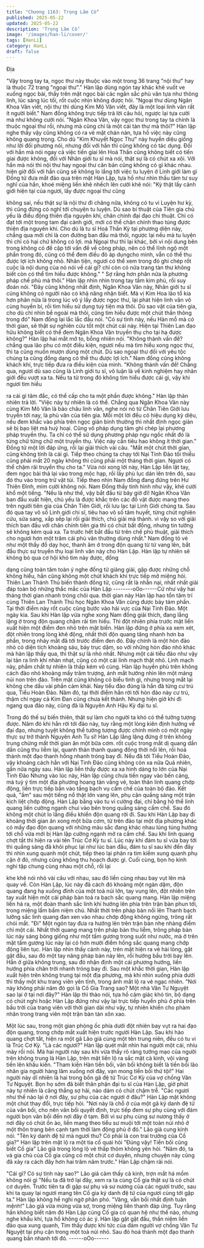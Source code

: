 ```yaml
---
title: "Chương 1163: Trọng Lâm Cố"
published: 2025-05-22
updated: 2025-05-22
description: 'Trọng Lâm Cố'
image: '/images/han-li/cover/'
tags: [HanLi]
category: HanLi
draft: false
---
```


Địa

"Vậy trong tay ta, ngọc thư này thuộc vào một trong 36 trang "nội
thư" hay là thuộc 72 trang "ngoại thư"." Hàn lập dùng ngón tay
khác khẽ vuốt ve xuống ngọc bài, thấy trên mặt ngọc bài các ngân
sắc phù văn tựa như thông linh, lúc sáng lúc tối, rốt cuộc nhịn
không được hỏi.
"Ngoại thư dùng Ngân Khoa Văn viết, nội thư thì dùng Kim Mô
Văn viết, đây là một loại linh văn rất ít người biết." Nam đồng
không trực tiếp trả lời câu hỏi, ngược lại tựa cười mà như không
cười nói.
"Ngân Khoa Văn, vậy ngọc thư trong tay ta chính là thuộc ngoại
thư rồi, nhưng mà cũng chỉ là một cái tàn thư mà thôi?"
Hàn lập nghe thấy vậy cũng không có ra vẻ mặt chán nản, tựa hồ
việc này cũng không quang trọng. Cho dù "Kim Khuyết Ngọc Thư"
này huyền diệu giống như lời đối phương nói, nhưng đối với hắn
thì cũng không có tác dụng. Đối với hắn mà nói ngay cả việc tiến
giai lên Hoá Thần cũng không biết có tiến giai được không, đối
với Nhân giới tu sĩ mà nói, thật sự là có chút xa xôi. Với hắn mà
nói thì nội thư hay ngoại thư căn bản cũng không có gì khác
nhau.
hiện giờ đối với hắn cũng sẽ không lo lắng tới việc tu luyện ở Linh
giới làm gì
Đồng tử đưa mắt đảo qua trên mặt Hàn Lập, tựa hồ như nhìn
thấu tâm tư suy nghĩ của hắn, khoé miệng liền khẽ nhếch lên
cười khẽ nói:
"Kỳ thật lấy cảnh giới hiện tại của ngươi, lấy được ngoại thư cũng

không sai, nếu thật sự là nội thư đi chăng nữa, không có tu vi
Luyện hư kỳ, thì cũng đừng có nghĩ tới chuyện tu luyện. Dù sao bí
thuật của Tiên gia chủ yếu là điều động thiên địa nguyên khí,
chân chính đại đạo chi thuật. Chỉ có đạt tới một trong tam đại
cảnh giới, mới có thể chân chính thao túng đựơc thiện địa nguyên
khí. Cho dù là tu sĩ Hoá Thần Kỳ tại phương diện này, chẳng qua
mới chỉ là con đường ban đầu mà thôi, ngược lại nếu mà tu luyện
thì chỉ có hại chứ không có lợi. mà Ngoại thư thì lại khác, bởi vì
nội dung bên trong không có đề cập tới vấn đề về công pháp, nên
có thể lĩnh ngộ một phần trong đó, cũng có thể đem điều đó áp
dụngcho mình, vẫn có thể thu được lợi ích không nhỏ. Nhân tiện,
ngươi có thể xem trong đó ghi chép rốt cuộc là nội dung của nó
nói về cái gì? chỉ còn có nửa trang tàn thư không biết còn có thể
tìm hiều được không."
" Sợ rằng hơn phân nửa là phương pháp chế phù mà thôi." Hàn
lập nhìn nhìn trong tay tấm kim phù, rồi suy đoán nói.
"Đây cũng không nhất định, Ngân Khoa Văn này, Nhân giới tu sĩ
cũng không có người nào có khả năng nhận biết. Mà vị Kim Hoa
lão tổ kia hơn phân nửa là trong lúc vô ý lấy được ngọc thư, lại
phát hiện linh văn vô cùng huyền bí, rồi tìm hiểu sử dụng tuỳ tiện
mà thôi. Dù sao vật của tiên gia, cho dù chỉ nhìn bề ngoài mà thôi,
cũng tìm hiểu được một chút thần thông trong đó" Nam đồng lại
lắc lắc đầu nói.
"Có sự tình này, nếu Hàn mỗ mà có thời gian, sẽ thật sự nghiên
cứu tốt một chút cái này. Hiện tại Thiên Lan đạo hữu không biết
có thể đem Ngân Khoa Văn truyền thụ cho tại hạ được không?"
Hàn lập hai mắt mở to, bỗng nhiên nói.
"Không thành vấn đề? chẳng qua lão phu có một điều kiện, ngươi
nếu mà tìm hiểu xong ngọc thư, thì ta cũng muốn mượn dùng một
chút. Dù sao ngoại thư đối với yêu tộc chúng ta cũng đồng dạng
có thể thu được lợi ích." Nam đồng cũng không khách khí, trực
tiếp đưa ra điều kiện của mình.
"Không thành vấn đề! Chẳng qua, ngươi dù sao cũng là Linh giới
tu sĩ, vô luận là về kinh nghiệm hay nhãn giới đều vượt xa ta. Nếu
ta từ trong đó không tìm hiểu được cái gì, vậy khi ngươi tìm hiểu

ra cái gì tâm đắc, có thể cấp cho ta một phần được không." Hàn
lập thản nhiên trả lời.
"Việc này tự nhiên là có thể. Chẳng qua Ngân Khoa Văn này cùng
Kim Mô Văn là bảo châu linh văn, nghe nói nó từ Chân Tiên Giới
lưu truyền tới nay, là phù văn của tiên gia. Mỗi một lời đều có hiệu
dụng kỳ diệu, nếu đem khắc vào phía trên ngọc giản bình thường
thì nhất định ngọc giản sẽ bị bạo liệt mà huỷ hoại. Cũng vô pháp
dụng tâm ghi chép lại phương pháp truyền thụ. Ta chỉ có thể sử
dụng phương pháp ngu ngốc nhất đó là từng chữ từng chữ một
truyền thụ. Việc này cần tiêu hao không ít thời gian." Đồng tử một
lời đáp ứng, rồi lại giải thích vài câu.
"Mất một chút thời gian, cũng không tính là cái gì. Tiếp theo chúng
ta chạy tới Nại Tinh Đảo tối thiểu cũng phải mất 20 ngày không thì
cũng phải một tháng thời gian. Ngươi có thể chậm rãi truyền thụ
cho ta."
Vừa nói xong lời này, Hàn Lập liền lật tay, đem ngọc bài thả lại
vào trong mộc hạp, rồi lấy phù lục dán lên trên đó, sau đó thu vào
trong trữ vật túi. Tiếp theo nhìn Nam đồng đang đứng trên Hư
Thiên Đỉnh, mỉm cười không nói.
Nam Đồng thấy tình hình như vậy, khẽ cười khổ một tiếng.
"Nếu là như thế, vậy bắt đầu từ bây giờ đi!
Ngân Khoa Văn ban đầu xuất hiện, chủ yếu là được khắc trên các
đồ vật được mang theo trên người tiên gia của Chân Tiên Giới, rồi
lưu lạc tại Linh Giới chúng ta. Sau đó qua tay vô số Linh giới chi
sĩ, tiêu hao vô số tâm huyết, từng chút nghiên cứu, sửa sang, xắp
sếp lại rồi giải thích, chú giải mà thành. vì vậy so với giải thích ban
đầu với chân chính tiên gia thì có chút bất đồng, nhưng tin tưởng
sẽ không kém quá xa. Ta trước hết bắt đầu từ trên chế phù thuật,
giải thích cho ngươi hơn một trăm cái phù văn thường dùng nhất."
Nam đồng tỏ vẻ như một thầy đồ dạy học, thanh âm ở trong độn
quang từ từ vang lên, bắt đầu thực sự truyền thụ loại linh văn này
cho Hàn Lập.
Hàn lập tự nhiên sẽ không bỏ qua cơ hội khó tìm này được, đồng

dạng cũng toàn tâm toàn ý nghe đồng tử giảng giải, gặp được
những chỗ không hiểu, hắn cũng không một chút khách khí trực
tiếp mở miệng hỏi.
Thiên Lan Thánh Thú biến thành đồng tử, cũng rất là nhẫn nại,
nhất nhất giải đáp toàn bộ những thắc mắc của Hàn Lập
--------o0o------Cứ như vậy hai tháng thời gian nhanh tróng chôi qua. thời gian
này Hàn lập hao tổn tâm trí cùng Thiên Lan Thánh Thú học Ngân
Khoa Văn cũng được bảy tám phần. Tại thời điểm này rốt cuộc
cũng bước vào hải vực của Nại Tinh Đảo.
Một ngày kia. Sau khi Hàn lập vừa nghe xong Nam đồng giải
thích, đang lẳng lặng ở trong độn quang chậm rãi tìm hiểu. Thì
đột nhiên phía trước mặt liền xuất hiện một điểm đen nhỏ trên
mặt biển.
Hàn lập đứng ở phía xa xem xét, đột nhiên trong lòng khẽ động,
nhất thời độn quang tăng nhanh hơn ba phần, trong nháy mắt đã
tới trước điểm đen đó.
Đây chính là một hòn đảo nhỏ có diện tích khoảng sáu, bảy trục
dặm, so với những hòn đảo nhỏ khác mà hàn lập thấy qua, thì
thật sự là nhỏ nhất. Nhưng một cái tiểu đảo như vậy lại tản ra linh
khí nhàn nhạt, cũng có một cái linh mạch thật nhỏ.
Linh mạch này, phẩm chất tự nhiên là thấp kém vô cùng.
Hàn lập huyền phù trên không cách đảo nhỏ khoảng mấy trăm
trượng, ánh mắt hướng nhìn lên một mảng núi non trên đảo. Trên
mặt cũng không có biểu tình gì, nhưng trong mắt lại không che
dấu vài phần cảm khái.
Nay tiểu đảo đúng là hắn đã từng cư trú qua, Tiểu Hoàn Đảo.
Năm đó, tại thời điểm hắn rời tới hòn đảo này cư trú, thậm chí
ngay cả Kim Đan cũng chưa kết thành. Nhưng hiện giờ khi đi
ngang qua đảo này, cũng đã là Nguyên Anh Hậu Kỳ đại tu sĩ.

Trong đó thế sự biến thiên, thật sự làm cho người ta khó có thể
tưởng tượng được.
Năm đó khi hắn rời tới đảo này, tuy rằng một lòng kiên định
hướng về đại đạo, nhưng tuyệt không thể tưởng tượng được
chính mình có một ngày thực sự trở thành Nguyên Anh Tu sĩ!
Hàn Lập lẳng lặng đứng ở trên không trung chừng mất thời gian
ăn một bữa cơm. rốt cuộc trong mắt dị quang dần dần cũng thu
liễm lại, quanh thân thanh quang đồng thời nổi lên, rồi hoá thành
một đạo thanh hồng nhanh tróng bay đi.
Nếu đã tới Tiểu Hoàn Đảo, vậy khoảng cách hắn với Nại Tinh Đảo
cũng không còn xa nữa
Quả nhiên, gần nửa ngày sau. Hàn lập liền thấy được xa xa hình
dáng to lớn của Nại Tinh Đảo
Nhưng vào lúc này, Hàn lập cũng chưa tiến ngay vào bến cảng,
mà tuỳ ý tìm một địa phương hoang tàn vắng vẻ, toàn thân linh
quang chớp động, liền trực tiếp bắn vào tầng bạch vụ cấm chế
của toàn bộ đảo. Kết quả, "ầm" sau một tiếng nổ thật lớn vang
lên, phụ cận quầng sáng một trận kịch liệt chớp động.
Hàn Lập bằng vào tu vi cường đại, chỉ bằng hộ thể linh quang liền
cường ngạnh chui vào bên trong quầng sáng cấm chế. Sau đó
không một chút lo lắng điều khiển độn quang rời đi.
Sau khi Hàn Lập bay đi khoảng thời gian ăn xong một bữa cơm,
từ trên đảo tại một địa phương khác có mấy đạo độn quang với
những màu sắc đang khác nhau lúng túng hướng tới chỗ vừa mới
bị Hàn lập cường ngạnh mở ra cấm chế. Sau khi linh quang chợt
tắt thì hiện ra vài tên Trúc Cơ Kỳ tu sĩ.
Lúc này khi đám tu sĩ vừa bay tới thì quầng sáng đã khôi phục lại
như lúc ban đầu, đám tu sĩ sau khi đến đây thì nhìn xung quanh
một chút, tiếp theo lại phân ra tìm kiếm xung quanh phụ cận ở đó,
nhưng cũng không thu hoạch được gì.
Cuối cùng, bọn họ kinh nghi tập chung cùng nhau một chỗ, rồi lại

khe khẽ nói nhỏ vài câu với nhau, sau đó liền cùng nhau bay vụt
lên mà quay về.
Còn Hàn Lập, lúc này đã cách đó khoảng một ngàn dặm, độn
quang đang hạ xuống đỉnh của một toà núi lớn, tay vung lên, đột
nhiên trên tay xuất hiện một cái pháp bàn toả ra bạch sắc quang
mang.
Hàn lập miệng liền há ra, một đoàn thanh sắc linh khí hướng lên
phía trên trận bàn phun tới, trong miệng lẩm bẩm niệm chú.
Nhất thời trên pháp bàn nổi lên Thanh bạch lưỡng sắc linh quang
đan xen vào nhau chớp động không ngừng, trông rất chói mắt.
"Đi"
Một ngón tay đưa ra hướng lên trên trận bàn nhẹ nhàng điểm chỉ
một cái. Nhất thời quang mang trên pháp bàn thu liễm, trông pháp
bàn lúc này sáng bóng giống như một tấm gương trong suốt như
nước, mà ở trên mặt tấm gương lúc này lại có hơn mười điểm
hồng sắc quang mang chớp động liên tục.
Hàn lập nhìn thấy cảnh này, trên mặt hiện ra vẻ hài lòng, gật gật
đầu, sau đó một tay nâng pháp bàn này lên, rồi hướng bầu trời
bay lên.
Hắn ở giữa không trung, sau đó nhận định một cái phương
hướng, liền hướng phía chân trời nhanh tróng bay đi.
Sau một khắc thời gian, Hàn lập xuất hiện trên không trung tại
một địa phương, mà khi nhìn xuống phía dưới thì thấy một khu
trang viên yên tĩnh, trong ánh mắt lộ ra vẻ ngạc nhiên.
"Nơi này không phải năm đó gọi là Cố Gia Trang sao? Một nhà
Văn Tư Nguyệt sao lại ở tại nơi đây?" Hàn lập thì thào nói, tựa hồ
cảm giác khó tin, bộ dạng có chút nghi hoặc
Hàn Lập đứng như vậy lại trực tiếp huyền phù ở phía trên bầu trời
của trang viên với thời gian dài như vậy, tự nhiên khiến cho phàm
nhân trong trang viên một trận bàn tán xôn xao.

Một lúc sau, trong một gian phòng ốc phía dưới đột nhiên bay vụt
ra hai đạo độn quang, trong chớp mắt xuất hiện trước người Hàn
Lập. Sau khi hào quang chợt tắt, hiện ra một gã Lão giả cùng một
tên trung niên, đều có tu vi là Trúc Cơ Kỳ.
"Là các ngươi?" Hàn lập quét mắt nhìn hai người một cái, nhíu
mày rồi nói.
Mà hai người này sau khi vừa thấy rõ ràng tướng mạo của người
trên không trung là Hàn Lập, trên mặt liền lộ ra sắc mặt cả kinh,
vội vàng tiến lên khấu kiến.
"Tham kiến Hàn tiền bối, vãn bối không biết là tiền bối lão nhân
gia người hàng lâm xuống nơi đây, vạn mong tiền bối thứ tội!"
Hai người này dĩ nhiên là hai trong bốn gã đệ tử Trúc Cơ Kỳ của
vợ chồng Văn Tư Nguyệt. Bọn họ sớm đã biết thân phận đại tu sĩ
của Hàn Lập, giờ phút này tự nhiên là căng thẳng sợ hãi, nào
dám có chút chậm trễ.
"Các ngươi như thế nào lại ở nơi đây, sư phụ của các ngươi ở
đâu?" Hàn Lập mặt không một chút thay đổi, trực tiếp hỏi.
"Nơi này là chỗ ở của một gã ký danh đệ tử của vãn bối, cho nên
vãn bối quyết định, trực tiếp đem sự phụ cùng với đám người bọn
vãn bối đến nơi đây ở tạm. Bởi vì sư phụ cùng sư nương thấy ở
nơi đây có chút ồn ào, liền mang theo tiểu sư muội tới một toàn
núi nhỏ ở một thôn trang bên cạnh tạm thời làm động phủ ở đó."
Lão giả cung kính nói.
"Tên ký danh đệ tử mà ngươi thu? Có phải là con trai trưởng của
Cố gia?" Hàn lập trên mặt lộ ra một tia cổ quái hỏi
"Đúng vậy! Tiền bối cũng biết Cố gia" Lão giả trong lòng lộ vẻ
thấp thỏm không yên hỏi.
"Năm đó, ta và gia chủ của Cố gia cũng có một chút cơ duyên,
nhưng chuyện này cũng đã xảy ra cách đây hơn hai trăm năm
trước." Hàn Lập chậm rãi nói.

"Cái gì? Có sự tình này sao?" Lão giả cảm thấy cả kinh, trợn mắt
há mồm không nói gì
"Nếu ta đã trở lại đây, xem ra ta cùng Cố gia thật sự là có chút cơ
duyên. Trước tiên ta đi gặp sư phụ và sư nương của các ngươi
trước, sau khi ta quay lại ngươi mang tên Cố gia ký danh đệ tử
của ngươi cùng tới gặp ta." Hàn lập không hề nghi ngờ phân phó.
"Vâng, vẫn bối nhất định tuân mệnh!" Lão giả vừa mừng vừa sợ,
trong miệng liên thanh đáp ứng.
Tuy rằng hắn không biết năm đó Hàn Lập cùng Cố gia có quan hệ
như thế nào, nhưng nghe khẩu khí, tựa hồ không có ác ý.
Hàn lập gật gật đầu, thần niệm liền đảo qua xung quanh, Tìm thấy
được khí tức của đám người vợ chồng Văn Tư Nguyệt tại phụ
cận trong một toà núi nhỏ. Sau đó hoá thành một đạo thanh
quang bắn nhanh tới đó.
------oOo------
